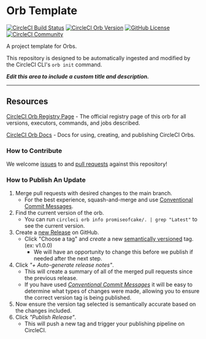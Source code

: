 # Orb Template


[![CircleCI Build Status](https://circleci.com/gh/promiseofcake/circleci-workflow-queue.svg?style=shield "CircleCI Build Status")](https://circleci.com/gh/promiseofcake/circleci-workflow-queue) [![CircleCI Orb Version](https://badges.circleci.com/orbs/promiseofcake/..svg)](https://circleci.com/orbs/registry/orb/promiseofcake/.) [![GitHub License](https://img.shields.io/badge/license-MIT-lightgrey.svg)](https://raw.githubusercontent.com/promiseofcake/circleci-workflow-queue/master/LICENSE) [![CircleCI Community](https://img.shields.io/badge/community-CircleCI%20Discuss-343434.svg)](https://discuss.circleci.com/c/ecosystem/orbs)



A project template for Orbs.

This repository is designed to be automatically ingested and modified by the CircleCI CLI's `orb init` command.

_**Edit this area to include a custom title and description.**_

---

## Resources

[CircleCI Orb Registry Page](https://circleci.com/orbs/registry/orb/promiseofcake/.) - The official registry page of this orb for all versions, executors, commands, and jobs described.

[CircleCI Orb Docs](https://circleci.com/docs/2.0/orb-intro/#section=configuration) - Docs for using, creating, and publishing CircleCI Orbs.

### How to Contribute

We welcome [issues](https://github.com/promiseofcake/circleci-workflow-queue/issues) to and [pull requests](https://github.com/promiseofcake/circleci-workflow-queue/pulls) against this repository!

### How to Publish An Update
1. Merge pull requests with desired changes to the main branch.
    - For the best experience, squash-and-merge and use [Conventional Commit Messages](https://conventionalcommits.org/).
2. Find the current version of the orb.
    - You can run `circleci orb info promiseofcake/. | grep "Latest"` to see the current version.
3. Create a [new Release](https://github.com/promiseofcake/circleci-workflow-queue/releases/new) on GitHub.
    - Click "Choose a tag" and _create_ a new [semantically versioned](http://semver.org/) tag. (ex: v1.0.0)
      - We will have an opportunity to change this before we publish if needed after the next step.
4.  Click _"+ Auto-generate release notes"_.
    - This will create a summary of all of the merged pull requests since the previous release.
    - If you have used _[Conventional Commit Messages](https://conventionalcommits.org/)_ it will be easy to determine what types of changes were made, allowing you to ensure the correct version tag is being published.
5. Now ensure the version tag selected is semantically accurate based on the changes included.
6. Click _"Publish Release"_.
    - This will push a new tag and trigger your publishing pipeline on CircleCI.